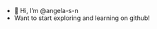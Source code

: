 - 👋 Hi, I’m @angela-s-n
- Want to start exploring and learning on github!
<!---
angela-s-n/angela-s-n is a ✨ special ✨ repository because its `README.md` (this file) appears on your GitHub profile.
You can click the Preview link to take a look at your changes.
--->
